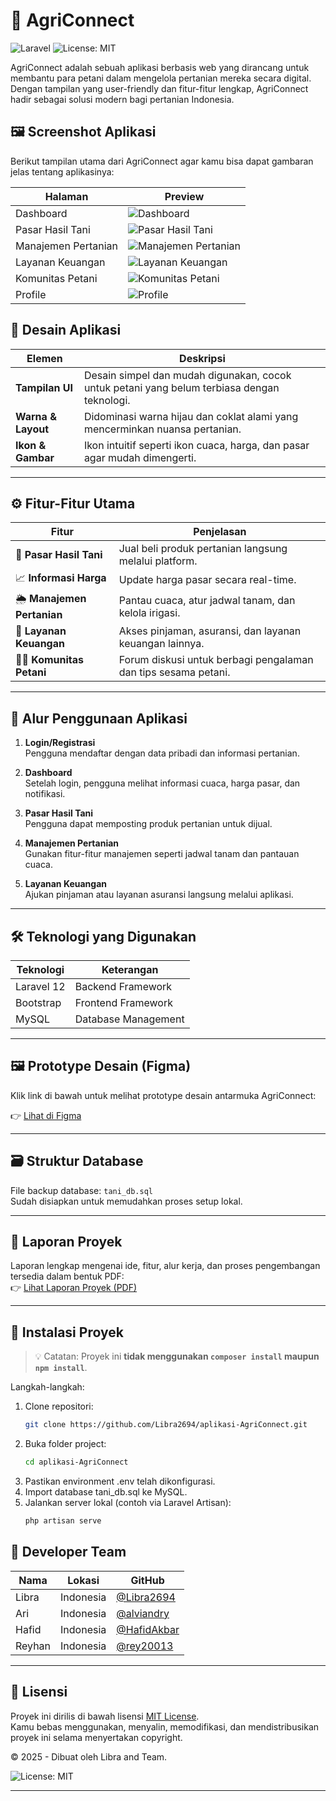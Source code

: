 # 🌾 AgriConnect
![Laravel](https://img.shields.io/badge/Laravel-12-red) ![License: MIT](https://img.shields.io/badge/License-MIT-blue.svg)

AgriConnect adalah sebuah aplikasi berbasis web yang dirancang untuk membantu para petani dalam mengelola pertanian mereka secara digital. Dengan tampilan yang user-friendly dan fitur-fitur lengkap, AgriConnect hadir sebagai solusi modern bagi pertanian Indonesia.

## 🖼️ Screenshot Aplikasi

Berikut tampilan utama dari AgriConnect agar kamu bisa dapat gambaran jelas tentang aplikasinya:

| Halaman             | Preview                                               |
|---------------------|------------------------------------------------------|
| Dashboard           | ![Dashboard](https://res.cloudinary.com/dzgxqfnv9/image/upload/v1754664428/imgtourl/Screenshot_2025-08-08_214634_zji7ps.png)          |
| Pasar Hasil Tani       | ![Pasar Hasil Tani](https://res.cloudinary.com/dzgxqfnv9/image/upload/v1754664473/imgtourl/Screenshot_2025-08-08_214733_sovxla.png)  |
| Manajemen Pertanian | ![Manajemen Pertanian](https://res.cloudinary.com/dzgxqfnv9/image/upload/v1754664729/imgtourl/Screenshot_2025-08-08_215154_x5ad4n.png)|
| Layanan Keuangan    | ![Layanan Keuangan](https://res.cloudinary.com/dzgxqfnv9/image/upload/v1754664841/imgtourl/Screenshot_2025-08-08_215244_tgrqyt.png)     |
| Komunitas Petani | ![Komunitas Petani](https://res.cloudinary.com/dzgxqfnv9/image/upload/v1754664874/imgtourl/Screenshot_2025-08-08_215254_j1pgvj.png)|
| Profile    | ![Profile](https://res.cloudinary.com/dzgxqfnv9/image/upload/v1754664919/imgtourl/Screenshot_2025-08-08_215350_oii6x3.png)     |

## 📱 Desain Aplikasi

| Elemen             | Deskripsi                                                                 |
|--------------------|---------------------------------------------------------------------------|
| **Tampilan UI**     | Desain simpel dan mudah digunakan, cocok untuk petani yang belum terbiasa dengan teknologi. |
| **Warna & Layout** | Didominasi warna hijau dan coklat alami yang mencerminkan nuansa pertanian. |
| **Ikon & Gambar**  | Ikon intuitif seperti ikon cuaca, harga, dan pasar agar mudah dimengerti. |

---

## ⚙️ Fitur-Fitur Utama

| Fitur               | Penjelasan                                                                 |
|---------------------|---------------------------------------------------------------------------|
| 🛒 **Pasar Hasil Tani**     | Jual beli produk pertanian langsung melalui platform.                      |
| 📈 **Informasi Harga**   | Update harga pasar secara real-time.                                      |
| 🌦️ **Manajemen Pertanian** | Pantau cuaca, atur jadwal tanam, dan kelola irigasi.                      |
| 💸 **Layanan Keuangan**   | Akses pinjaman, asuransi, dan layanan keuangan lainnya.                  |
| 🧑‍🌾 **Komunitas Petani**   | Forum diskusi untuk berbagi pengalaman dan tips sesama petani.           |

---

## 🔁 Alur Penggunaan Aplikasi

1. **Login/Registrasi**  
   Pengguna mendaftar dengan data pribadi dan informasi pertanian.

2. **Dashboard**  
   Setelah login, pengguna melihat informasi cuaca, harga pasar, dan notifikasi.

3. **Pasar Hasil Tani**  
   Pengguna dapat memposting produk pertanian untuk dijual.

4. **Manajemen Pertanian**  
   Gunakan fitur-fitur manajemen seperti jadwal tanam dan pantauan cuaca.

5. **Layanan Keuangan**  
   Ajukan pinjaman atau layanan asuransi langsung melalui aplikasi.

---

## 🛠️ Teknologi yang Digunakan

| Teknologi  | Keterangan              |
|------------|--------------------------|
| Laravel 12 | Backend Framework        |
| Bootstrap  | Frontend Framework       |
| MySQL      | Database Management      |

---

## 🖼️ Prototype Desain (Figma)

Klik link di bawah untuk melihat prototype desain antarmuka AgriConnect:

👉 [Lihat di Figma](https://www.figma.com/proto/PuldPvl32tCBGZYkBVBmcE/Web-AgriConnect?page-id=0%3A1&node-id=1-2&viewport=141%2C187%2C0.07&t=I6xEMCxrx0FsyIAT-1&scaling=contain&content-scaling=fixed)

---

## 🗃️ Struktur Database

File backup database: `tani_db.sql`  
Sudah disiapkan untuk memudahkan proses setup lokal.

---

## 📑 Laporan Proyek

Laporan lengkap mengenai ide, fitur, alur kerja, dan proses pengembangan tersedia dalam bentuk PDF:  
👉 [Lihat Laporan Proyek (PDF)](docs/laporan-agriconnect.pdf)

---

## 🚀 Instalasi Proyek

> 💡 Catatan: Proyek ini **tidak menggunakan `composer install` maupun `npm install`**.

Langkah-langkah:

1. Clone repositori:
   ```bash
   git clone https://github.com/Libra2694/aplikasi-AgriConnect.git
   ```
2. Buka folder project:
    ```bash
    cd aplikasi-AgriConnect
    ```
3. Pastikan environment .env telah dikonfigurasi.
4. Import database tani_db.sql ke MySQL.
5. Jalankan server lokal (contoh via Laravel Artisan):
    ```bash
    php artisan serve
    ```

## 👤 Developer Team

| Nama    | Lokasi     | GitHub |
|---------|------------|--------|
| Libra   | Indonesia  | [@Libra2694](https://github.com/Libra2694) |
| Ari     | Indonesia  | [@alviandry](https://github.com/alviandry) |
| Hafid   | Indonesia  | [@HafidAkbar](https://github.com/HafidAkbar) |
| Reyhan  | Indonesia  | [@rey20013](https://github.com/rey20013) |

---

## 📄 Lisensi

Proyek ini dirilis di bawah lisensi [MIT License](LICENSE).  
Kamu bebas menggunakan, menyalin, memodifikasi, dan mendistribusikan proyek ini selama menyertakan copyright.

© 2025 - Dibuat oleh Libra and Team.

![License: MIT](https://img.shields.io/badge/License-MIT-yellow.svg)

---
